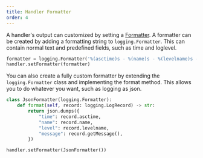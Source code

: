 ```yaml
---
title: Handler Formatter
order: 4
---
```


A handler's output can customized by setting a [Formatter](https://docs.python.org/3/library/logging.html#logging.Formatter).
A formatter can be created by adding a formatting string to `logging.Formatter`. This can contain normal text and predefined fields, such as time and loglevel.

```python
formatter = logging.Formatter('%(asctime)s - %(name)s - %(levelname)s - %(message)s')
handler.setFormatter(formatter)
```

You can also create a fully custom formatter by extending the `logging.Formatter` class and implementing the format method. This allows you to do whatever you want, such as logging as json.

```python
class JsonFormatter(logging.Formatter):
    def format(self, record: logging.LogRecord) -> str:
        return json.dumps({
            "time": record.asctime,
            "name": record.name,
            "level": record.levelname,
            "message": record.getMessage(),
        })

handler.setFormatter(JsonFormatter())
```
